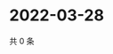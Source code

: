 # 2022-03-28

共 0 条

<!-- BEGIN WEIBO -->
<!-- 最后更新时间 Mon Mar 28 2022 16:07:18 GMT+0800 (China Standard Time) -->

<!-- END WEIBO -->
